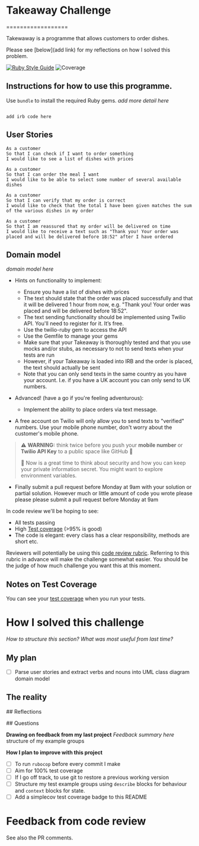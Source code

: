# Takeaway Challenge
==================

Takewaway is a programme that allows customers to order dishes.

Please see [below](add link) for my reflections on how I solved this problem.

[![Ruby Style Guide](https://img.shields.io/badge/code_style-rubocop-brightgreen.svg)](https://github.com/rubocop/rubocop)
![Coverage](https://marcgrimme.github.io/simplecov-small-badge/badges/coverage_badge_total.png)
## Instructions for how to use this programme.

Use `bundle` to install the required Ruby gems.
*add more detail here*

```

add irb code here

```

## User Stories

```
As a customer
So that I can check if I want to order something
I would like to see a list of dishes with prices

As a customer
So that I can order the meal I want
I would like to be able to select some number of several available dishes

As a customer
So that I can verify that my order is correct
I would like to check that the total I have been given matches the sum of the various dishes in my order

As a customer
So that I am reassured that my order will be delivered on time
I would like to receive a text such as "Thank you! Your order was placed and will be delivered before 18:52" after I have ordered
```

## Domain model

*domain model here*

* Hints on functionality to implement:
  * Ensure you have a list of dishes with prices
  * The text should state that the order was placed successfully and that it will be delivered 1 hour from now, e.g. "Thank you! Your order was placed and will be delivered before 18:52".
  * The text sending functionality should be implemented using Twilio API. You'll need to register for it. It’s free.
  * Use the twilio-ruby gem to access the API
  * Use the Gemfile to manage your gems
  * Make sure that your Takeaway is thoroughly tested and that you use mocks and/or stubs, as necessary to not to send texts when your tests are run
  * However, if your Takeaway is loaded into IRB and the order is placed, the text should actually be sent
  * Note that you can only send texts in the same country as you have your account. I.e. if you have a UK account you can only send to UK numbers.

* Advanced! (have a go if you're feeling adventurous):
  * Implement the ability to place orders via text message.

* A free account on Twilio will only allow you to send texts to "verified" numbers. Use your mobile phone number, don't worry about the customer's mobile phone.

> :warning: **WARNING:** think twice before you push your **mobile number** or **Twilio API Key** to a public space like GitHub :eyes:
>
> :key: Now is a great time to think about security and how you can keep your private information secret. You might want to explore environment variables.

* Finally submit a pull request before Monday at 9am with your solution or partial solution.  However much or little amount of code you wrote please please please submit a pull request before Monday at 9am


In code review we'll be hoping to see:

* All tests passing
* High [Test coverage](https://github.com/makersacademy/course/blob/main/pills/test_coverage.md) (>95% is good)
* The code is elegant: every class has a clear responsibility, methods are short etc.

Reviewers will potentially be using this [code review rubric](docs/review.md).  Referring to this rubric in advance will make the challenge somewhat easier.  You should be the judge of how much challenge you want this at this moment.

Notes on Test Coverage
------------------

You can see your [test coverage](https://github.com/makersacademy/course/blob/main/pills/test_coverage.md) when you run your tests.


# How I solved this challenge

*How to structure this section? What was most useful from last time?*

## My plan
- [ ] Parse user stories and extract verbs and nouns into UML class diagram domain model

## The reality


## Reflections

## Questions

**Drawing on feedback from my last project**
*Feedback summary here*
structure of my example groups

**How I plan to improve with this project**
- [ ] To run `rubocop` before every commit I make
- [ ] Aim for 100% test coverage
- [ ] If I go off track, to use git to restore a previous working version
- [ ] Structure my test example groups using `describe` blocks for behaviour and `context` blocks for state.
- [ ] Add a simplecov test coverage badge to this README

# Feedback from code review

See also the PR comments.